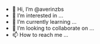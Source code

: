 - 👋 Hi, I’m @averinzbs
- 👀 I’m interested in ...
- 🌱 I’m currently learning ...
- 💞️ I’m looking to collaborate on ...
- 📫 How to reach me ...

<!---
averinzbs/averinzbs is a ✨ special ✨ repository because its `README.md` (this file) appears on your GitHub profile.
You can click the Preview link to take a look at your changes.
--->
